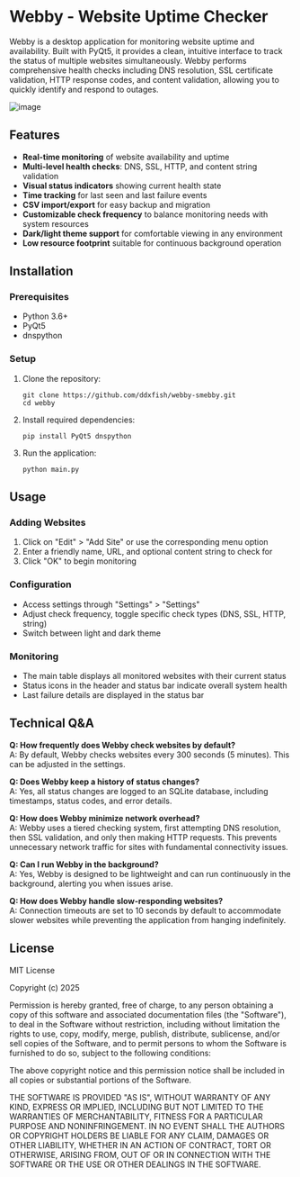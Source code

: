 # Webby - Website Uptime Checker

Webby is a desktop application for monitoring website uptime and availability. Built with PyQt5, it provides a clean, intuitive interface to track the status of multiple websites simultaneously. Webby performs comprehensive health checks including DNS resolution, SSL certificate validation, HTTP response codes, and content validation, allowing you to quickly identify and respond to outages.

![image](https://github.com/user-attachments/assets/5f06cc62-b307-49f7-810d-46676efc846f)


## Features

- **Real-time monitoring** of website availability and uptime
- **Multi-level health checks**: DNS, SSL, HTTP, and content string validation
- **Visual status indicators** showing current health state
- **Time tracking** for last seen and last failure events
- **CSV import/export** for easy backup and migration
- **Customizable check frequency** to balance monitoring needs with system resources
- **Dark/light theme support** for comfortable viewing in any environment
- **Low resource footprint** suitable for continuous background operation

## Installation

### Prerequisites
- Python 3.6+
- PyQt5
- dnspython

### Setup

1. Clone the repository:
   ```
   git clone https://github.com/ddxfish/webby-smebby.git
   cd webby
   ```

2. Install required dependencies:
   ```
   pip install PyQt5 dnspython
   ```

3. Run the application:
   ```
   python main.py
   ```

## Usage

### Adding Websites
1. Click on "Edit" > "Add Site" or use the corresponding menu option
2. Enter a friendly name, URL, and optional content string to check for
3. Click "OK" to begin monitoring

### Configuration
- Access settings through "Settings" > "Settings"
- Adjust check frequency, toggle specific check types (DNS, SSL, HTTP, string)
- Switch between light and dark theme

### Monitoring
- The main table displays all monitored websites with their current status
- Status icons in the header and status bar indicate overall system health
- Last failure details are displayed in the status bar

## Technical Q&A

**Q: How frequently does Webby check websites by default?**  
A: By default, Webby checks websites every 300 seconds (5 minutes). This can be adjusted in the settings.

**Q: Does Webby keep a history of status changes?**  
A: Yes, all status changes are logged to an SQLite database, including timestamps, status codes, and error details.

**Q: How does Webby minimize network overhead?**  
A: Webby uses a tiered checking system, first attempting DNS resolution, then SSL validation, and only then making HTTP requests. This prevents unnecessary network traffic for sites with fundamental connectivity issues.

**Q: Can I run Webby in the background?**  
A: Yes, Webby is designed to be lightweight and can run continuously in the background, alerting you when issues arise.

**Q: How does Webby handle slow-responding websites?**  
A: Connection timeouts are set to 10 seconds by default to accommodate slower websites while preventing the application from hanging indefinitely.

## License

MIT License

Copyright (c) 2025

Permission is hereby granted, free of charge, to any person obtaining a copy
of this software and associated documentation files (the "Software"), to deal
in the Software without restriction, including without limitation the rights
to use, copy, modify, merge, publish, distribute, sublicense, and/or sell
copies of the Software, and to permit persons to whom the Software is
furnished to do so, subject to the following conditions:

The above copyright notice and this permission notice shall be included in all
copies or substantial portions of the Software.

THE SOFTWARE IS PROVIDED "AS IS", WITHOUT WARRANTY OF ANY KIND, EXPRESS OR
IMPLIED, INCLUDING BUT NOT LIMITED TO THE WARRANTIES OF MERCHANTABILITY,
FITNESS FOR A PARTICULAR PURPOSE AND NONINFRINGEMENT. IN NO EVENT SHALL THE
AUTHORS OR COPYRIGHT HOLDERS BE LIABLE FOR ANY CLAIM, DAMAGES OR OTHER
LIABILITY, WHETHER IN AN ACTION OF CONTRACT, TORT OR OTHERWISE, ARISING FROM,
OUT OF OR IN CONNECTION WITH THE SOFTWARE OR THE USE OR OTHER DEALINGS IN THE
SOFTWARE.
